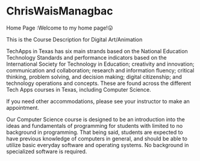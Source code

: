 # ChrisWaisManagbac
Home Page
:Welcome to my home page!😛
 
 This is the Course Description for Digital Art/Animation
 
 TechApps in Texas has six main strands based on the National Education Technology Standards and performance indicators based on the International Society for Technology in Education;  creativity and innovation; communication and collaboration; research and information fluency; critical thinking, problem solving, and decision making; digital citizenship; and technology operations and concepts. These are found across the different Tech Apps courses in Texas, including Computer Science.
  
  If you need other accommodations, please see your instructor to make an appointment.
  
  Our Computer Science course is designed to be an introduction into the ideas and fundamentals of programming for students with limited to no background in programming. That being said, students are expected to have previous knowledge of computers in general, and should be able to utilize basic everyday software and operating systems. No background in specialized software is required.

